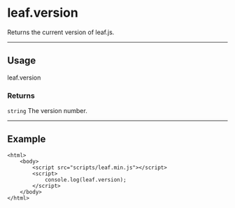 # leaf.version

Returns the current version of leaf.js.

----------------------------------------------------------------------

## Usage

leaf.version

### Returns

`string` The version number.

----------------------------------------------------------------------

## Example

	<html>
		<body>
			<script src="scripts/leaf.min.js"></script>
			<script>
				console.log(leaf.version);
			</script>
		</body>
	</html>
